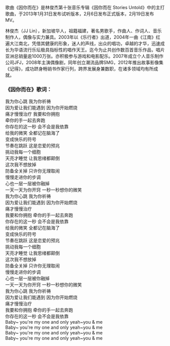 

歌曲《因你而在》是林俊杰第十张音乐专辑《因你而在 Stories
Untold》中的主打歌曲，于2013年1月31日发布试听版本，2月6日发布正式版本，2月19日发布MV。

林俊杰（JJ
Lin），新加坡华人，祖籍福建，著名男歌手，作曲人、作词人、音乐制作人，偶像与实力兼具。2003年以《乐行者》出道，2004年一曲《江南》红遍大江南北，凭借其健康的形象，迷人的声线，出众的唱功，卓越的才华，迅速成长为华语流行乐坛极具指标性的唱作天王。迄今为止共创作数百首音乐作品，唱片亚洲总销量逾1000万张。亦积极参与游戏和电影配乐。2007年成立个人音乐制作公司JFJ，2008年主演偶像剧，同年创立潮流品牌SMG，2012年推出故事影像集《记得》，成功跻身畅销书作家行列，跨界发展身兼数职，在诸多领域均有所成就。

### 《因你而在》歌词：

我为你心跳 我为你祈祷  
因为爱让我们能遇到 因为你开始燃烧  
痛才慢慢治疗 我要和你拥抱  
牵你的手一起去奔跑  
你存在的这一秒 会不会是我依靠  
给我的微笑 全都记在脑海了  
变成快乐的符号  
节奏在跳跃 这是恋爱的预兆  
挑动我每一个细胞  
天亮才睡觉 让我思绪都颠倒  
这次我不想放掉  
防备全关掉 只许你无理取闹  
慢慢走进你的步调  
心也一层一层被你融掉  
一天一天为你开窍 一秒一秒想你的微笑  
我为你心跳 我为你祈祷  
因为爱让我们能遇到 因为你开始燃烧  
痛才慢慢治疗  
我要和你拥抱 牵你的手一起去奔跑  
你存在的这一秒 会不会是我依靠  
给我的微笑 全都记在脑海了  
变成快乐的符号  
节奏在跳跃 这是恋爱的预兆  
挑动我每一个细胞  
天亮才睡觉 让我思绪都颠倒  
这次我不想放掉  
防备全关掉 只许你无理取闹  
慢慢走进你的步调  
心也一层一层被你融掉  
一天一天为你开窍 一秒一秒想你的微笑  
我为你心跳 我为你祈祷  
因为爱让我们能遇到 因为你开始燃烧  
痛才慢慢治疗  
我要和你拥抱 牵你的手一起去奔跑  
你存在的这一秒 会不会是我依靠  
Baby~ you're my one and only yeah~you & me  
Baby~ you're my one and only yeah~you & me  
Baby~ you're my one and only yeah~you & me  
Baby~ you're my one and only yeah~you & me

